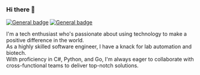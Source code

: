 ### Hi there 👋
 [![General badge](https://img.shields.io/badge/LinkedIn-0077B5?style=for-the-badge&logo=linkedin&logoColor=white)](https://www.linkedin.com/in/yanasheberla/) 
 [![General badge](https://img.shields.io/badge/Gmail-D14836?style=for-the-badge&logo=gmail&logoColor=white)](mailto:yana@sdenn.com?subject=[GitHub])

I'm a tech enthusiast who's passionate about using technology to make a positive difference in the world. 
<br>
As a highly skilled software engineer, I have a knack for lab automation and biotech. 
<br>
With proficiency in C#, Python, and Go, I'm always eager to collaborate with cross-functional teams to deliver top-notch solutions. 
